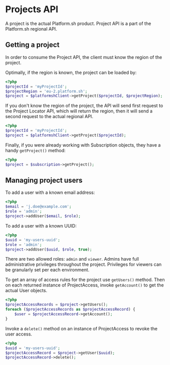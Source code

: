 # Projects API

A project is the actual Platform.sh product. Project API is a part of the Platform.sh regional API.

## Getting a project

In order to consume the Project API, the client must know the region of the project.

Optimally, if the region is known, the project can be loaded by:

```php
<?php
$projectId = 'myProjectId';
$projectRegion = 'eu-2.platform.sh';
$project = $platformshClient->getProject($projectId, $projectRegion);
```

If you don't know the region of the project, the API will send first request to the Project Locator API, which will return the region, then it will send a second request to the actual regional API.

```php
<?php
$projectId = 'myProjectId';
$project = $platformshClient->getProject($projectId);
```

Finally, if you were already working with Subscription objects, they have a handy `getProject()` method:

```php
<?php
$project = $subscription->getProject();
```

## Managing project users

To add a user with a known email address:
```php
<?php
$email = 'j.doe@example.com';
$role = 'admin';
$project->addUser($email, $role);
```

To add a user with a known UUID:
```php
<?php
$uuid = 'my-users-uuid';
$role = 'admin';
$project->addUser($uuid, $role, true);
```

There are two allowed roles: `admin` and `viewer`. Admins have full administrative privileges throughout the project. Privileges for viewers can be granularly set per each environment.

To get an array of access rules for the project use `getUsers()` method. Then on each returned instance of ProjectAccess, invoke `getAccount()` to get the actual User objects.

```php
<?php
$projectAccessRecords = $project->getUsers();
foreach ($projectAccessRecords as $projectAccessRecord) {
    $user = $projectAccessRecord->getAccount();
}
```

Invoke a `delete()` method on an instance of ProjectAccess to revoke the user access.

```php
<?php
$uuid = 'my-users-uuid';
$projectAccessRecord = $project->getUser($uuid);
$projectAccessRecord->delete();
```